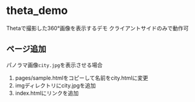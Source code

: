 # theta_demo

Thetaで撮影した360°画像を表示するデモ
クライアントサイドのみで動作可

## ページ追加

パノラマ画像`city.jpg`を表示させる場合

1. pages/sample.htmlをコピーして名前をcity.htmlに変更
1. imgディレクトリにcity.jpgを追加
1. index.htmlにリンクを追加
